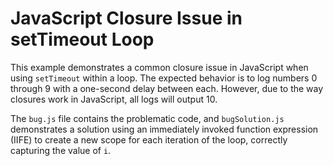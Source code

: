 # JavaScript Closure Issue in setTimeout Loop

This example demonstrates a common closure issue in JavaScript when using `setTimeout` within a loop.  The expected behavior is to log numbers 0 through 9 with a one-second delay between each.  However, due to the way closures work in JavaScript, all logs will output 10.

The `bug.js` file contains the problematic code, and `bugSolution.js` demonstrates a solution using an immediately invoked function expression (IIFE) to create a new scope for each iteration of the loop, correctly capturing the value of `i`.